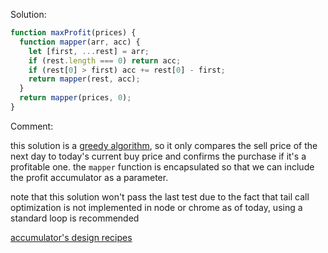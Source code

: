 Solution:
```javascript
function maxProfit(prices) {
  function mapper(arr, acc) {
    let [first, ...rest] = arr;
    if (rest.length === 0) return acc;
    if (rest[0] > first) acc += rest[0] - first;
    return mapper(rest, acc);
  }
  return mapper(prices, 0);
}
```

Comment:

this solution is a [greedy algorithm](https://www.youtube.com/watch?v=3XaqEng_K5s), so it only compares the sell price of the next day 
to today's current buy price and confirms the purchase if it's a profitable one.
the `mapper` function is encapsulated so that we can include the profit accumulator as a parameter.

note that this solution won't pass the last test due to the fact that tail call optimization is not implemented in node or chrome as of today, using a standard loop is recommended

[accumulator's design recipes](https://courses.edx.org/courses/course-v1:UBCx+SPD1x+2T2015/77860a93562d40bda45e452ea064998b/#Accumulators)
